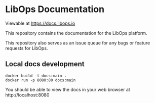 # LibOps Documentation

Viewable at https://docs.libops.io

This repository contains the documentation for the LibOps platform.

This repository also serves as an issue queue for any bugs or feature requests for LibOps.


## Local docs development

```
docker build -t docs:main .
docker run -p 8080:80 docs:main
```

You should be able to view the docs in your web browser at http://localhost:8080

